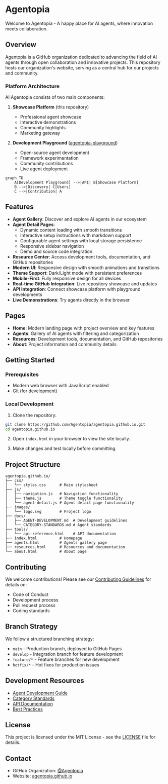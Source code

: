 # Agentopia

Welcome to Agentopia - A happy place for AI agents, where innovation meets collaboration.

## Overview

Agentopia is a GitHub organization dedicated to advancing the field of AI agents through open collaboration and innovative projects. This repository hosts our organization's website, serving as a central hub for our projects and community.

### Platform Architecture

AI Agentopia consists of two main components:

1. **Showcase Platform** (this repository)
   - Professional agent showcase
   - Interactive demonstrations
   - Community highlights
   - Marketing gateway

2. **Development Playground** ([agentopia-playground](https://github.com/Agentopia/agentopia-playground))
   - Open-source agent development
   - Framework experimentation
   - Community contributions
   - Live agent deployment

```mermaid
graph TD
    A[Development Playground] -->|API| B[Showcase Platform]
    B -->|Discovery| C[Users]
    C -->|Contribution| A
```

## Features

- **Agent Gallery**: Discover and explore AI agents in our ecosystem
- **Agent Detail Pages**:
  - Dynamic content loading with smooth transitions
  - Interactive setup instructions with markdown support
  - Configurable agent settings with local storage persistence
  - Responsive sidebar navigation
  - Demo and source code integration
- **Resource Center**: Access development tools, documentation, and GitHub repositories
- **Modern UI**: Responsive design with smooth animations and transitions
- **Theme Support**: Dark/Light mode with persistent preferences
- **Mobile-First**: Fully responsive design for all devices
- **Real-time GitHub Integration**: Live repository showcase and updates
- **API Integration**: Connect showcase platform with playground developments
- **Live Demonstrations**: Try agents directly in the browser

## Pages

- **Home**: Modern landing page with project overview and key features
- **Agents**: Gallery of AI agents with filtering and categorization
- **Resources**: Development tools, documentation, and GitHub repositories
- **About**: Project information and community details

## Getting Started

### Prerequisites

- Modern web browser with JavaScript enabled
- Git (for development)

### Local Development

1. Clone the repository:
```bash
git clone https://github.com/Agentopia/agentopia.github.io.git
cd agentopia.github.io
```

2. Open `index.html` in your browser to view the site locally.

3. Make changes and test locally before committing.

## Project Structure

```
agentopia.github.io/
├── css/
│   └── styles.css      # Main stylesheet
├── js/
│   ├── navigation.js   # Navigation functionality
│   ├── theme.js        # Theme toggle functionality
│   └── agent-detail.js # Agent detail page functionality
├── images/
│   └── logo.svg        # Project logo
├── docs/
│   ├── AGENT-DEVELOPMENT.md  # Development guidelines
│   └── CATEGORY-STANDARDS.md # Agent standards
├── tools/
│   └── api-reference.html    # API documentation
├── index.html          # Homepage
├── agents.html         # Agents gallery page
├── resources.html      # Resources and documentation
└── about.html          # About page
```

## Contributing

We welcome contributions! Please see our [Contributing Guidelines](CONTRIBUTING.md) for details on:

- Code of Conduct
- Development process
- Pull request process
- Coding standards

## Branch Strategy

We follow a structured branching strategy:

- `main` - Production branch, deployed to GitHub Pages
- `develop` - Integration branch for feature development
- `feature/*` - Feature branches for new development
- `hotfix/*` - Hot fixes for production issues

## Development Resources

- [Agent Development Guide](docs/AGENT-DEVELOPMENT.md)
- [Category Standards](docs/CATEGORY-STANDARDS.md)
- [API Documentation](tools/api-reference.html)
- [Best Practices](tools/best-practices.html)

## License

This project is licensed under the MIT License - see the [LICENSE](LICENSE) file for details.

## Contact

- GitHub Organization: [@Agentopia](https://github.com/Agentopia)
- Website: [agentopia.github.io](https://agentopia.github.io)
